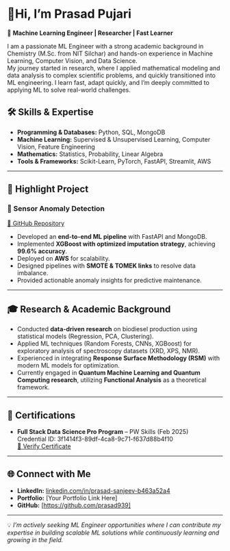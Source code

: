  #  🐐Hi, I’m Prasad Pujari  

🚀 **Machine Learning Engineer | Researcher | Fast Learner**  

I am a passionate ML Engineer with a strong academic background in Chemistry (M.Sc. from NIT Silchar) and hands-on experience in Machine Learning, Computer Vision, and Data Science.  
My journey started in research, where I applied mathematical modeling and data analysis to complex scientific problems, and quickly transitioned into ML engineering. I learn fast, adapt quickly, and I’m deeply committed to applying ML to solve real-world challenges.  

## 🛠️ Skills & Expertise  
- **Programming & Databases:** Python, SQL, MongoDB  
- **Machine Learning:** Supervised & Unsupervised Learning, Computer Vision, Feature Engineering  
- **Mathematics:** Statistics, Probability, Linear Algebra  
- **Tools & Frameworks:** Scikit-Learn, PyTorch, FastAPI, Streamlit, AWS  

---

## 📌 Highlight Project  

### 🔹 Sensor Anomaly Detection  
[🔗 GitHub Repository](#)  

- Developed an **end-to-end ML pipeline** with FastAPI and MongoDB.  
- Implemented **XGBoost with optimized imputation strategy**, achieving **99.6% accuracy**.  
- Deployed on **AWS** for scalability.  
- Designed pipelines with **SMOTE & TOMEK links** to resolve data imbalance.  
- Provided actionable anomaly insights for predictive maintenance.  

---

## 🎓 Research & Academic Background  
- Conducted **data-driven research** on biodiesel production using statistical models (Regression, PCA, Clustering).  
- Applied ML techniques (Random Forests, CNNs, XGBoost) for exploratory analysis of spectroscopy datasets (XRD, XPS, NMR).  
- Experienced in integrating **Response Surface Methodology (RSM)** with modern ML models for optimization.  
- Currently engaged in **Quantum Machine Learning and Quantum Computing research**, utilizing **Functional Analysis** as a theoretical framework.  

---

## 📜 Certifications  
- **Full Stack Data Science Pro Program** – PW Skills (Feb 2025)  
  Credential ID: 3f1414f3-89df-4ca8-9c71-f637d88b4f10  
  [🔗 Verify Certificate](https://pwskill.com/learn/certificate/3f1414f3-89df-4ca8-9c71-f637d88b4f10)  

---

## 🌐 Connect with Me  
- **LinkedIn:** [linkedin.com/in/prasad-sanjeev-b463a52a4](https://linkedin.com/in/prasad-sanjeev-b463a52a4)  
- **Portfolio:** [Your Portfolio Link Here]
- **GitHub:** [https://github.com/prasad939]

---
💡 *I’m actively seeking ML Engineer opportunities where I can contribute my expertise in building scalable ML solutions while continuously learning and growing in the field.*

